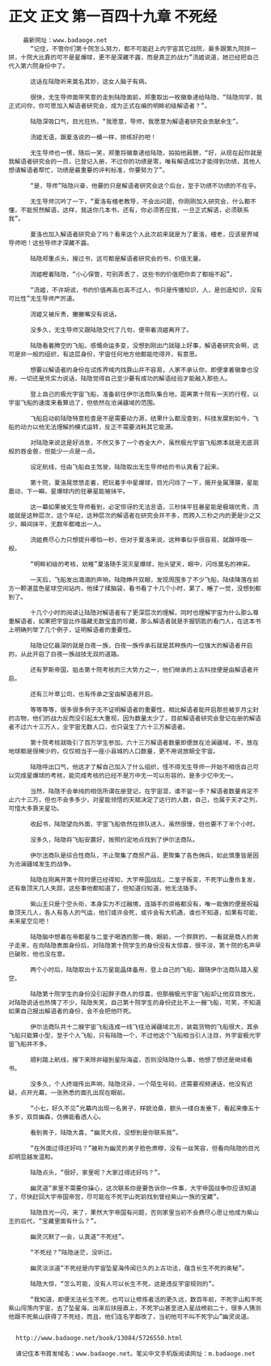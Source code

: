 # 正文 正文 第一百四十九章 不死经
        最新网址：www.badaoge.net
          “记住，不管你们第十院怎么努力，都不可能赶上内宇宙其它战院，最多跟第九院拼一拼，十院大比靠的可不是星爆球，更不是深藏不露，而是真正的战力”流姬说道，她已经把自己代入第六院身份中了。
      
          这话在陆隐听来莫名其妙，这女人脑子有病。
      
          很快，无生导师面带笑意的走到陆隐面前，郑重取出一枚徽章递给陆隐，“陆隐同学，我正式问你，你可愿加入解语者研究会，成为正式在编的明眸初级解语者？”。
      
          陆隐深吸口气，目光狂热，“我愿意，导师，我愿意为解语者研究会贡献余生”。
      
          流姬无语，跟夏洛说的一模一样，排练好的吧！
      
          无生导师也一愣，随后一笑，郑重将徽章递给陆隐，拍拍他肩膀，“好，从现在起你就是我解语者研究会的一员，已登记入册，不过你的功绩是零，唯有解语成功才能得到功绩，其他人想请解语者帮忙，功绩是最重要的评判标准，你要努力了”。
      
          “是，导师”陆隐兴奋，他要的只是解语者研究会这个后台，至于功绩不功绩的不在乎。
      
          无生导师沉吟了一下，“夏洛有檀老教导，不会出问题，你刚刚加入研究会，什么都不懂，不能贸然解语，这样，我送你几本书，还有，你必须答应我，一旦正式解语，必须联系我”。
      
          夏洛也加入解语者研究会了吗？看来这个人此次前来就是为了夏洛，檀老，应该是界域导师吧！这些导师才深藏不露。
      
          陆隐郑重点头，接过书，这可都是解语者研究会的书，价值无量。
      
          流姬瞪着陆隐，“小心保管，可别弄丢了，这些书的价值把你卖了都赔不起”。
      
          “流姬，不许胡说，书的价值再高也高不过人，书只是传播知识，人，是创造知识，没有可比性”无生导师严厉道。
      
          流姬又被斥责，撇撇嘴没有说话。
      
          没多久，无生导师又跟陆隐交代了几句，便带着流姬离开了。
      
          陆隐看着腾空的飞船，感慨命运多变，没想到刚出门就碰上好事，解语者研究会啊，这可是非一般的组织，有这层身份，宇宙任何地方他都能吃得开，有意思。
      
          想要以解语者的身份在试炼界域内找靠山并不容易，人家不承认你，即便拿着徽章也没用，一切还是凭实力说话，陆隐觉得自己至少要有成功的解语经验才能融入那些人。
      
          登上自己的极光宇宙飞船，准备前往伊尔法商队集合地，距离第十院有一天的行程，以宇宙飞船的速度来看算远了，但依然在沧澜疆域的范围。
      
          飞船启动前陆隐特意检查是不是需要动力源，结果什么都没查到，科技发展到如今，飞船的动力以他无法理解的模式运转，反正不需要消耗其它能源。
      
          对陆隐来说这是好消息，不然又多了一个吞金大户，虽然极光宇宙飞船原本就是无底洞般的吞金兽，但能少一点是一点。
      
          设定航线，任由飞船自主驾驶，陆隐取出无生导师给的书认真看了起来。
      
          第十院，夏洛晃悠悠走着，把玩着手中星爆球，目光闪烁了一下，揭开金属薄膜，星能震动，下一瞬，星爆球内的狂暴星能被抹平。
      
          这一幕如果被无生导师看到，必定惊讶的无法言语，三秒抹平狂暴星能是极端优秀，流姬就是这种层次，这个年纪，这种层次的解语者在研究会并不多，而跨入三秒之内的更是少之又少，瞬间抹平，无数年都难出一人。
      
          流姬费尽心力只想提升哪怕一秒，但对于夏洛来说，这种事似乎很容易，就跟呼吸一般。
      
          “明眸初级的考核，幼稚”夏洛随手泯灭星爆球，抬头望天，眼中，闪烁莫名的神采。
      
          一天后，飞船发出滴滴的声响，陆隐睁开双眼，发现周围多了不少飞船，陆续降落在前方一颗湛蓝色星球空间站内，他揉了揉脑袋，看书看了十几个小时，累了，睡了一觉，没想到都到了。
      
          十几个小时的阅读让陆隐对解语者有了更深层次的理解，同时也理解宇宙为什么那么尊重解语者，如果把宇宙比作蕴藏无数宝盒的珍藏，那么解语者就是手握钥匙的看门人，在这本书上明确列举了几个例子，证明解语者的重要性。
      
          陆隐记忆最深的就是白夜一族，白夜一族传承石就是其种族内一位强大的解语者开启的，从此开启了白夜一族战技无双的道路。
      
          还有罗斯帝国，狙击第十院考核的三大势力之一，他们继承的上古科技便是由解语者开启。
      
          还有三叶草公司，也有传承之宝由解语者开启。
      
          等等等等，很多很多例子无不证明解语者的重要性，相比解语者能开启那些被岁月尘封的古物，他们的战力反而没引起太大重视，因为数量太少了，目前解语者研究会登记在册的解语者不过六十三万人，全宇宙无数人口，也只诞生了六十三万解语者。
      
          第十院考核就吸引了百万学生参加，六十三万解语者数量即便放在沧澜疆域，不，放在地球都是很稀少的，仅仅相当于一座小县城的人口数量，更不用说放眼全宇宙。
      
          陆隐呼出口气，他这才了解自己加入了什么组织，怪不得无生导师一开始不相信自己可以完成星爆球的考核，能完成考核的已经不是万中无一可以形容的，是多少亿中无一。
      
          当然，陆隐不会单纯的相信所谓在册登记，在宇宙混，谁不留一手？解语者数量肯定不止六十三万，但也不会多多少，对星能领悟的天赋决定了这行的人数，自己，也属于天才之列，可惜大多靠天星功。
      
          收起书，陆隐望向外面，宇宙飞船依然在排队进入，虽然很慢，但也要不了半个小时。
      
          没多久，陆隐将飞船安置好，按照约定地点找到了伊尔法商队。
      
          伊尔法商队是综合性商队，不止聚集了商贸产品，更聚集了各色佣兵，如此慎重皆是因为沧澜疆域发生的战争。
      
          陆隐在刚离开第十院时便已经得知，大宇帝国战乱，二皇子叛变，不死宇山重伤复发，还有章顶天几人失踪，这些事他都知道了，但知道归知道，他无法插手。
      
          紫山王只是个空头衔，本身实力不过融境，连插手的资格都没有，唯一能做的便是祝福章顶天几人，各人有各人的气运，他们或许会死，或许会有大机遇，谁也不知道，如果有可能，未来星空见吧！
      
          陆隐脑中想着在帝都星与二皇子喝酒的那一晚，眼前，一个胖胖的，一看就是商人的男子走来，在向陆隐表面身份后，对陆隐第十院学生的身份没有太惊喜，很平淡，第十院的名声早已破败，他也没在意。
      
          两个小时后，陆隐取出十五万星能晶体备用，登上自己的飞船，跟随伊尔法商队踏入星空。
      
          陆隐第十院学生的身份没引起胖子商人的惊喜，但那艘极光宇宙飞船却让他双目放光，对陆隐说话也热情了不少，陆隐失笑，自己第十院学生的身份还比不上一艘飞船，可笑，不知道如果自己报出解语者的身份，会不会把他吓死。
      
          伊尔法商队共十二艘宇宙飞船连成一线飞往沧澜疆域北方，装栽货物的飞船很大，其余飞船只能算小型，至于个人飞船，只有陆隐一个，不过他这个飞船相当引人注目，外宇宙极光宇宙飞船并不多。
      
          顺利踏上航线，接下来除非碰到星际海盗，否则没陆隐什么事，他想了想还是继续看书。
      
          没多久，个人终端传出声响，陆隐诧异，一个陌生号码，还需要视频通话，他没有迟疑，点开光幕，一张熟悉的面孔出现在眼前。
      
          “小七，好久不见”光幕内出现一名男子，样貌沧桑，额头一缕白发垂下，看起来像五十多岁，双目幽森，仿佛能看透人心。
      
          看到男子，陆隐大喜，“幽灵大叔，没想到是你联系我”。
      
          “在外面过得还好吗？”被称为幽灵的男子脸色肃穆，没有一丝笑容，但看向陆隐的目光却明显越发温和。
      
          陆隐点头，“很好，家里呢？大家过得还好吗？”。
      
          幽灵道“家里不需要你操心，这次联系你是要告诉你一件事，大宇帝国战争你应该知道了，尽快赶回大宇帝国帝宫，尽可能在不死宇山死前找到曾经紫山一族的宝藏”。
      
          陆隐目光一闪，来了，果然大宇帝国有问题，否则家里当初不会费尽心思让他成为紫山王的后代，“宝藏里面有什么？”。
      
          幽灵沉默了一会，认真道“不死经”。
      
          “不死经？”陆隐迷茫，没听过。
      
          幽灵淡淡道“不死经是内宇宙坠星海传闻已久的上古功法，蕴含长生不死的奥秘”。
      
          陆隐大惊，“怎么可能，没有人可以长生不死，这是违反宇宙规则的”。
      
          “我知道，即便无法长生不死，也可以让修炼者活的更久远，数百年前，不死宇山和不死紫山闯荡内宇宙，去了坠星海，出来后扶摇直上，不死宇山甚至进入星战榜前二十，很多人猜测他跟不死紫山获得了不死经，而且，他们连名字都改了，当初他可不叫不死宇山”幽灵说道。
      
      
      http://www.badaoge.net/book/13084/5726550.html
      
      请记住本书首发域名：www.badaoge.net。笔尖中文手机版阅读网址：m.badaoge.net